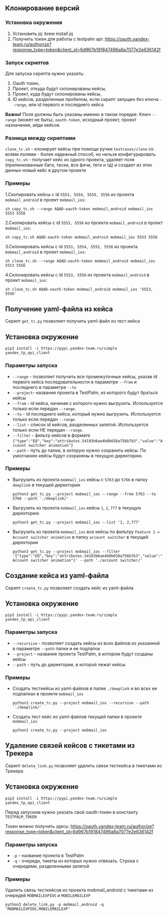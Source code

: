 ## Клонирование версий

### Установка окружения
1. Установить jq: brew install jq 
2. Получить токен для работы с testpalm api: https://oauth.yandex-team.ru/authorize?response_type=token&client_id=6d967b191847496a8a7077e2e636142f

### Запуск скриптов
Для запуска скрипта нужно указать:
1. Oauth токен, 
2. Проект, откуда будут склонированы кейсы, 
3. Проект, куда будут склонированы кейсы,
4. ID кейсов, разделенные пробелом, если скрипт запущен без ключа `--range`, или id первого и последнего кейса

**Важно!** Поля должны быть указаны именно в таком порядке:
Ключ `--range` (может не быть), `oauth-token`, исходный проект, проект назначения, айди кейсов.

### Разница между скриптами
`clone_tc.sh` - клонирует кейсы при помощи ручки `testcases/clone` со всеми полями - более надежный способ, но нельзя конфигурировать
`copy_tc.sh` - получает кейс из одного проекта, удаляет поля (прилинкованные баги, таски, все фичи, теги и тд) и создает из этих данных новый кейс в другом проекте

### Примеры
1.Скопировать кейсы с id `5553, 5554, 5555, 5556` из проекта `mobmail_android` в проект `mobmail_ios`:

`sh copy_tc.sh --range AQAD-oauth-token mobmail_android mobmail_ios 5553 5556`

2.Скопировать кейсы с id `5553, 5556` из проекта `mobmail_android` в проект `mobmail_ios`:

`sh copy_tc.sh AQAD-oauth-token mobmail_android mobmail_ios 5553 5556`

3.Склонировать кейсы с id `5553, 5554, 5555, 5556` из проекта `mobmail_android` в проект `mobmail_ios`:

`sh clone_tc.sh --range AQAD-oauth-token mobmail_android mobmail_ios 5553 5556`

4.Склонировать кейсы с id `5553, 5556` из проекта `mobmail_android` в проект `mobmail_ios`:

`sh clone_tc.sh AQAD-oauth-token mobmail_android mobmail_ios '5553, 5556'`


## Получение yaml-файла из кейса

Скрипт `get_tc.py` позволяет получить yaml-файл из тест кейса 

## Установка окружение

`pip3 install -i https://pypi.yandex-team.ru/simple yandex_tp_api_client`

### Параметры запуска
- `--range` - позволяет получить все промежуточные кейсы, указав id первого кейса последовательности в параметре `--from` и последнего в параметре `--to`
- `--project`- название проекта в TestPalm, из которого будут браться кейсы
- `--from` - id кейса, начиная с которого нужно выгрузить. Используется только если передан `--range`. 
- `--to` - id последнего кейса, который нужно выгрузить. Используется только если передан `--range`. 
- `--list` - список id кейсов, разделенных запятой. Используется только если НЕ передан `--range`. 
- `--filter` - фильтр кейсов в формате `{"type":"EQ","key":"attributes.54193b6ae4b0b658a756b7b3","value":"Account switcher animation"}`
- `--path` - путь до папки, в которую нужно сохранить кейсы. По умолчанию кейсы будут сохранены в текущую директорию.

### Примеры

* Выгрузить из проекта `mobmail_ios` кейсы c `5763` до `5766` в папку `deeplink` в текущей директории

    `python3 get_tc.py --project mobmail_ios --range --from 5763 --to 5766 --path './deeplink/'`

* Выгрузить из проекта `mobmail_ios` кейсы `1`, `2`, `777` в текущую директорию

    `python3 get_tc.py --project mobmail_ios --list '1, 2,777'`
 
* Выгрузить из проекта `mobmail_ios` все кейсы по фильтру `Feature 1 = Account switcher animation` в папку `account switcher` в текущей директории

    `python3 get_tc.py --project mobmail_ios --filter '{"type":"EQ","key":"attributes.54193b6ae4b0b658a756b7b3","value":"Account switcher animation"}' --path './account switcher/'`

## Создание кейса из yaml-файла

Скрипт `create_tc.py` позволяет создать кейс из yaml-файла

## Установка окружение

`pip3 install -i https://pypi.yandex-team.ru/simple yandex_tp_api_client`

### Параметры запуска

- `--recursive` - позволяет создать кейсы из всех файлов из указанной в параметре `--path` папки и ее подпапок
- `--project` - название проекта TestPalm, в котором будут созданы кейсы
- `--path` - путь до директории, в которой лежат кейсы

### Примеры

* Создать тесткейсы из yaml-файлов в папке `./deeplink` и во всех ее подпапках в проекте `mobmail_ios`

    `python3 create_tc.py --project mobmail_ios --recursive --path './deeplink/'`

* Создать тест кейс из yaml-файлов текущей папки в проекте `mobmail_ios`

    `python3 create_tc.py --project mobmail_ios`

## Удаление связей кейсов с тикетами из Трекера

Скрипт `delete_link.py` позволяет удалить связи тесткейса в тикетами из Трекера

## Установка окружение

`pip3 install -i https://pypi.yandex-team.ru/simple yandex_tp_api_client`

Перед запуском нужно указать свой oauth-токен в константу `TESTPALM_TOKEN`

Токен  можно получить здесь: https://oauth.yandex-team.ru/authorize?response_type=token&client_id=6d967b191847496a8a7077e2e636142f

### Параметры запуска
- `-p` - название проекта в TestPalm
- `-q` - очереди, тикеты из которых нужно отвязать. Строка с очередями, разделенными запятой

### Примеры
Удалить связь тесткейсов из проекта mobmail_android с тикетами из очередей `MOBMAILEXPIOS` и `MOBILEMAILEXP`

`python3 delete_link.py -p mobmail_android -q 'MOBMAILEXPIOS,MOBILEMAILEXP'`
